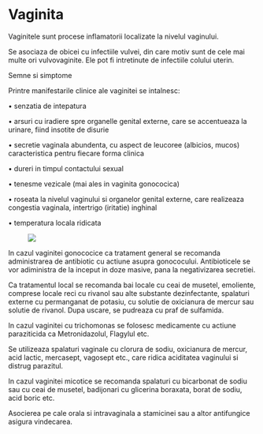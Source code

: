 
# Vaginita
Vaginitele sunt procese inflamatorii localizate la nivelul vaginului.

Se asociaza de obicei cu infectiile vulvei, din care motiv sunt de cele mai multe ori vulvovaginite. Ele pot fi intretinute de infectiile colului uterin.

Semne si simptome

Printre manifestarile clinice ale vaginitei se intalnesc:

•  senzatia de intepatura

•  arsuri cu iradiere spre organelle genital externe, care se accentueaza la urinare, fiind insotite de disurie

•  secretie vaginala abundenta, cu aspect de leucoree (albicios, mucos) caracteristica pentru fiecare forma clinica

•  dureri in timpul contactului sexual

•  tenesme vezicale (mai ales in vaginita gonococica)

•  roseata la nivelul vaginului si organelor genital externe, care realizeaza congestia vaginala, intertrigo (iritatie) inghinal

•  temperatura locala ridicata
<figure class="left"><img src='http://sanatate.bzi.ro/public/upload/photos/118/vaginita_bacteriana.jpg' /></figure>

In cazul vaginitei gonococice ca tratament general se recomanda administrarea de antibiotic cu actiune asupra gonococului. Antibioticele se vor adiministra de la inceput in doze masive, pana la negativizarea secretiei.

Ca tratamentul local se recomanda bai locale cu ceai de musetel, emoliente, comprese locale reci cu rivanol sau alte substante dezinfectante, spalaturi externe cu permanganat de potasiu, cu solutie de oxicianura de mercur sau solutie de rivanol. Dupa uscare, se pudreaza cu praf de sulfamida.

In cazul vaginitei cu trichomonas se folosesc medicamente cu actiune paraziticida ca Metronidazolul, Flagylul etc.

Se utilizeaza spalaturi vaginale cu clorura de sodiu, oxicianura de mercur, acid lactic, mercasept, vagosept etc., care ridica aciditatea vaginului si distrug parazitul.

In cazul vaginitei micotice se recomanda spalaturi cu bicarbonat de sodiu sau cu ceai de musetel, badijonari cu glicerina boraxata, borat de sodiu, acid boric etc.

Asocierea pe cale orala si intravaginala a stamicinei sau a altor antifungice asigura vindecarea.
  
